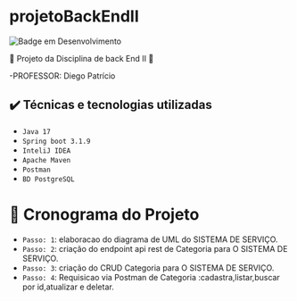# projetoBackEndII
![Badge em Desenvolvimento](http://img.shields.io/static/v1?label=STATUS&message=EM%20DESENVOLVIMENTO&color=GREEN&style=for-the-badge)

:construction: Projeto da Disciplina de back End II :construction:

-PROFESSOR: Diego Patrício 

## ✔️ Técnicas e tecnologias utilizadas

- ``Java 17``
- ``Spring boot 3.1.9``
- ``InteliJ IDEA``
- ``Apache Maven``
- ``Postman``
- ``BD PostgreSQL``


# :hammer: Cronograma do Projeto

- `Passo: 1`: elaboracao do diagrama de UML do SISTEMA DE SERVIÇO.
- `Passo: 2`: criação do endpoint api rest de Categoria para O SISTEMA DE SERVIÇO.
- `Passo: 3`: criação do CRUD Categoria para O SISTEMA DE SERVIÇO.
- `Passo: 4`: Requisicao via Postman de  Categoria :cadastra,listar,buscar por id,atualizar e deletar.
